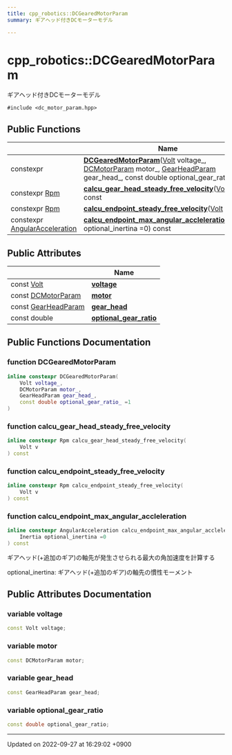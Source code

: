 ```yaml
---
title: cpp_robotics::DCGearedMotorParam
summary: ギアヘッド付きDCモーターモデル 

---
```


# cpp_robotics::DCGearedMotorParam



ギアヘッド付きDCモーターモデル 


`#include <dc_motor_param.hpp>`

## Public Functions

|                | Name           |
| -------------- | -------------- |
| constexpr | **[DCGearedMotorParam](/cpp_robotics/doxybook/Classes/structcpp__robotics_1_1DCGearedMotorParam/#function-dcgearedmotorparam)**([Volt](/cpp_robotics/doxybook/Namespaces/namespacecpp__robotics/#using-volt) voltage_, [DCMotorParam](/cpp_robotics/doxybook/Classes/structcpp__robotics_1_1DCMotorParam/) motor_, [GearHeadParam](/cpp_robotics/doxybook/Classes/structcpp__robotics_1_1GearHeadParam/) gear_head_, const double optional_gear_ratio_ =1) |
| constexpr [Rpm](/cpp_robotics/doxybook/Namespaces/namespacecpp__robotics/#using-rpm) | **[calcu_gear_head_steady_free_velocity](/cpp_robotics/doxybook/Classes/structcpp__robotics_1_1DCGearedMotorParam/#function-calcu-gear-head-steady-free-velocity)**([Volt](/cpp_robotics/doxybook/Namespaces/namespacecpp__robotics/#using-volt) v) const |
| constexpr [Rpm](/cpp_robotics/doxybook/Namespaces/namespacecpp__robotics/#using-rpm) | **[calcu_endpoint_steady_free_velocity](/cpp_robotics/doxybook/Classes/structcpp__robotics_1_1DCGearedMotorParam/#function-calcu-endpoint-steady-free-velocity)**([Volt](/cpp_robotics/doxybook/Namespaces/namespacecpp__robotics/#using-volt) v) const |
| constexpr [AngularAcceleration](/cpp_robotics/doxybook/Namespaces/namespacecpp__robotics/#using-angularacceleration) | **[calcu_endpoint_max_angular_accleleration](/cpp_robotics/doxybook/Classes/structcpp__robotics_1_1DCGearedMotorParam/#function-calcu-endpoint-max-angular-accleleration)**([Inertia](/cpp_robotics/doxybook/Namespaces/namespacecpp__robotics/#using-inertia) optional_inertina =0) const |

## Public Attributes

|                | Name           |
| -------------- | -------------- |
| const [Volt](/cpp_robotics/doxybook/Namespaces/namespacecpp__robotics/#using-volt) | **[voltage](/cpp_robotics/doxybook/Classes/structcpp__robotics_1_1DCGearedMotorParam/#variable-voltage)**  |
| const [DCMotorParam](/cpp_robotics/doxybook/Classes/structcpp__robotics_1_1DCMotorParam/) | **[motor](/cpp_robotics/doxybook/Classes/structcpp__robotics_1_1DCGearedMotorParam/#variable-motor)**  |
| const [GearHeadParam](/cpp_robotics/doxybook/Classes/structcpp__robotics_1_1GearHeadParam/) | **[gear_head](/cpp_robotics/doxybook/Classes/structcpp__robotics_1_1DCGearedMotorParam/#variable-gear-head)**  |
| const double | **[optional_gear_ratio](/cpp_robotics/doxybook/Classes/structcpp__robotics_1_1DCGearedMotorParam/#variable-optional-gear-ratio)**  |

## Public Functions Documentation

### function DCGearedMotorParam

```cpp
inline constexpr DCGearedMotorParam(
    Volt voltage_,
    DCMotorParam motor_,
    GearHeadParam gear_head_,
    const double optional_gear_ratio_ =1
)
```


### function calcu_gear_head_steady_free_velocity

```cpp
inline constexpr Rpm calcu_gear_head_steady_free_velocity(
    Volt v
) const
```


### function calcu_endpoint_steady_free_velocity

```cpp
inline constexpr Rpm calcu_endpoint_steady_free_velocity(
    Volt v
) const
```


### function calcu_endpoint_max_angular_accleleration

```cpp
inline constexpr AngularAcceleration calcu_endpoint_max_angular_accleleration(
    Inertia optional_inertina =0
) const
```


ギアヘッド(+追加のギア)の軸先が発生させられる最大の角加速度を計算する

optional_inertina: ギアヘッド(+追加のギア)の軸先の慣性モーメント 


## Public Attributes Documentation

### variable voltage

```cpp
const Volt voltage;
```


### variable motor

```cpp
const DCMotorParam motor;
```


### variable gear_head

```cpp
const GearHeadParam gear_head;
```


### variable optional_gear_ratio

```cpp
const double optional_gear_ratio;
```


-------------------------------

Updated on 2022-09-27 at 16:29:02 +0900